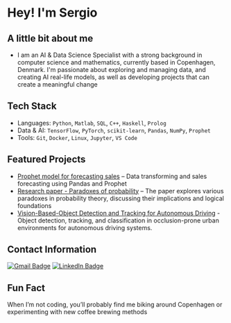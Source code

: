 
# Hey! I'm Sergio


## A little bit about me

* I am an AI & Data Science Specialist with a strong background in computer science and mathematics, currently based in Copenhagen, Denmark. I'm passionate about exploring and managing data, and creating AI real-life models, as well as developing projects that can create a meaningful change  

## Tech Stack
- Languages: `Python`, `Matlab`, `SQL`, `C++`, `Haskell`, `Prolog`
- Data & AI: `TensorFlow`, `PyTorch`, `scikit-learn`, `Pandas`, `NumPy`, `Prophet`
- Tools: `Git`, `Docker`, `Linux`, `Jupyter`, `VS Code`

## Featured Projects
- [Prophet model for forecasting sales](https://github.com/sermonzon/Prophet-model-for-forecasting-sales) – Data transforming and sales forecasting using Pandas and Prophet
- [Research paper - Paradoxes of probability](https://github.com/sermonzon/Research-paper---Paradoxes-of-probability) – The paper explores various paradoxes in probability theory, discussing their implications and logical foundations
- [Vision-Based-Object Detection and Tracking for Autonomous Driving](https://github.com/sermonzon/Vision-Based-Object-Detection-and-Tracking-for-Autonomous-Driving) - Object detection, tracking, and classification in occlusion-prone urban environments for autonomous driving systems. 


## Contact Information

[![Gmail Badge](https://img.shields.io/badge/-sergiomonzongarces@gmail.com-c14438?style=flat&logo=Gmail&logoColor=white)](mailto:sergiomonzongarces@gmail.com)
[![LinkedIn Badge](https://img.shields.io/badge/-Sergio_Monzon-blue?style=flat&logo=Linkedin&logoColor=white)](https://www.linkedin.com/in/sergio-monzon-6b5a72204/)


## Fun Fact
When I’m not coding, you’ll probably find me biking around Copenhagen or experimenting with new coffee brewing methods 
